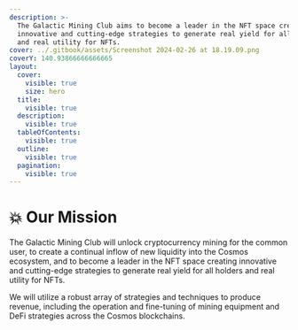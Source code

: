 ```yaml
---
description: >-
  The Galactic Mining Club aims to become a leader in the NFT space creating
  innovative and cutting-edge strategies to generate real yield for all holders
  and real utility for NFTs.
cover: ../.gitbook/assets/Screenshot 2024-02-26 at 18.19.09.png
coverY: 140.93866666666665
layout:
  cover:
    visible: true
    size: hero
  title:
    visible: true
  description:
    visible: true
  tableOfContents:
    visible: true
  outline:
    visible: true
  pagination:
    visible: true
---
```


# 💥 Our Mission

The Galactic Mining Club will unlock cryptocurrency mining for the common user, to create a continual inflow of new liquidity into the Cosmos ecosystem, and to become a leader in the NFT space creating innovative and cutting-edge strategies to generate real yield for all holders and real utility for NFTs.

We will utilize a robust array of strategies and techniques to produce revenue, including the operation and fine-tuning of mining equipment and DeFi strategies across the Cosmos blockchains.
